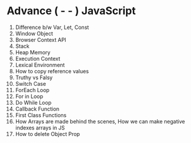 # Advance ( - - ) JavaScript

1.  Difference b/w Var, Let, Const
2.  Window Object
3.  Browser Context API
4.  Stack
5.  Heap Memory
6.  Execution Context
7.  Lexical Environment
8.  How to copy reference values
9.  Truthy vs Falsy
10. Switch Case
11. ForEach Loop
12. For in Loop
13. Do While Loop
14. Callback Function
15. First Class Functions
16. How Arrays are made behind the scenes, How we can make negative indexes arrays in JS
17. How to delete Object Prop
